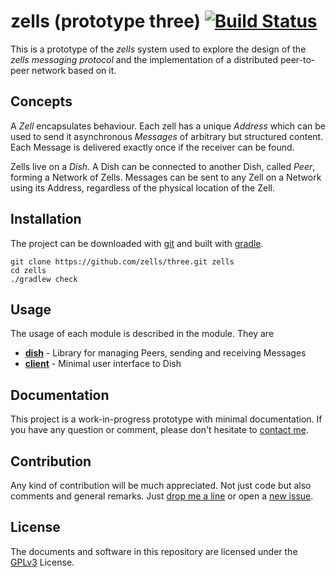 # zells (prototype three) [![Build Status](https://travis-ci.org/zells/three.svg?branch=master)](https://travis-ci.org/zells/three)

This is a prototype of the *zells* system used to explore the design of the *zells messaging protocol* and the implementation of a distributed peer-to-peer network based on it.


## Concepts

A *Zell* encapsulates behaviour. Each zell has a unique *Address* which can be used to send it asynchronous *Messages* of arbitrary but structured content. Each Message is delivered exactly once if the receiver can be found.

Zells live on a *Dish*. A Dish can be connected to another Dish, called *Peer*, forming a Network of Zells. Messages can be sent to any Zell on a Network using its Address, regardless of the physical location of the Zell.


## Installation

The project can be downloaded with [git] and built with [gradle].

    git clone https://github.com/zells/three.git zells
    cd zells
    ./gradlew check

[git]: https://git-scm.com
[gradle]: https://gradle.org/


## Usage

The usage of each module is described in the module. They are

- **[dish]** - Library for managing Peers, sending and receiving Messages
- **[client]** - Minimal user interface to Dish

[dish]: https://github.com/zells/interface/tree/master/dish
[client]: https://github.com/zells/interface/tree/master/client


## Documentation ##

This project is a work-in-progress prototype with minimal documentation. If you have any question or comment, please don't hesitate to [contact me].

[contact me]: http://rtens.org/#contact


## Contribution ##

Any kind of contribution will be much appreciated. Not just code but also comments and general remarks. Just [drop me a line][contact me] or open a [new issue].

[new issue]: https://github.com/zells/qi/issues/new


## License

The documents and software in this repository are licensed under the [GPLv3] License.

[GPLv3]: http://www.gnu.org/licenses/gpl-3.0.html
